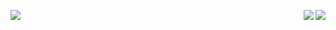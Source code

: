 <p align="center">
  <img align="left" src ="https://github-readme-stats.vercel.app/api/top-langs/?username=becausejustyn&theme=darcula">
  <img align="right" src ="https://github-readme-stats.vercel.app/api?username=becausejustyn&show_icons=true&theme=darcula">
  <img align="right" src ="https://github-readme-streak-stats.herokuapp.com/?user=becausejustyn&theme=darcula">
</p>
